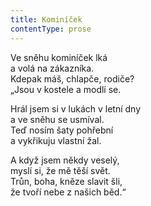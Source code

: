```yaml
---
title: Kominíček
contentType: prose
---
```


<section>

Ve sněhu kominíček lká  
a volá na zákazníka.  
Kdepak máš, chlapče, rodiče?  
„Jsou v kostele a modlí se.

Hrál jsem si v lukách v letní dny  
a ve sněhu se usmíval.  
Teď nosím šaty pohřební  
a vykřikuju vlastní žal.

A když jsem někdy veselý,  
myslí si, že mě těší svět.  
Trůn, boha, kněze slavit šli,  
že tvoří nebe z našich běd.“

</section>
